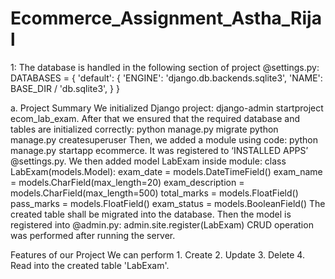 # Ecommerce_Assignment_Astha_Rijal

1: The database is handled in the following section of project @settings.py: DATABASES = { 'default': { 'ENGINE': 'django.db.backends.sqlite3', 'NAME': BASE_DIR / 'db.sqlite3', } }

a. Project Summary
We initialized Django project: django-admin startproject ecom_lab_exam. After that we ensured that the required database and tables are initialized correctly: python manage.py migrate python manage.py createsuperuser Then, we added a module using code: python manage.py startapp ecommerce. It was registered to ‘INSTALLED APPS’ @settings.py. We then added model LabExam inside module: class LabExam(models.Model): exam_date = models.DateTimeField() exam_name = models.CharField(max_length=20) exam_description = models.CharField(max_length=500) total_marks = models.FloatField() pass_marks = models.FloatField() exam_status = models.BooleanField() The created table shall be migrated into the database. Then the model is registered into @admin.py: admin.site.register(LabExam) CRUD operation was performed after running the server.

Features of our Project
We can perform  1. Create 2. Update 3. Delete 4. Read into the created table 'LabExam'.
